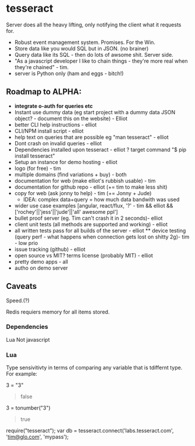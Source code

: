tesseract
=========

Server does all the heavy lifting, only notifying the client what it requests for.

* Robust event management system. Promises. For the Win.
* Store data like you would SQL but in JSON. (no brainer)
* Query data like its SQL - then do lots of awsome shit. Server side.
* "As a javascript developer I like to chain things - they're more real when they're chained" - tim.
* server is Python only (ham and eggs - bitch!)




Roadmap to ALPHA:
-------
* **integrate o-auth for queries etc**
* Instant use dummy data (eg start project with a dummy data JSON object? - document this on the website) - Elliot
* better CLI help instructions - elliot
* CLI/NPM install script - elliot
* help text on queries that are possible eg "man tesseract" - elliot
* Dont crash on invalid queries - elliot
* Dependencies installed upon tesseract - elliot ? target command "$ pip install tesseract"
* Setup an instance for demo hosting - elliot
* logo (for free) - tim
* multiple domains (find variations + buy) - both
* documentation for web (make elliot's rubbish usable) - tim
* documentation for github repo - elliot (+= tim to make less shit)
* copy for web (ask jonny to help) - tim (+= Jonny + Jude)
  * IDEA: complex data+query = how much data bandwith was used
* wider use case examples [angular, react/flux, '?' - tim && elliot && ['rochey'||'jess'||'jude'||'all' awesome ppl'] 
* bullet proof server (eg. Tim can't crash it in 2 seconds)- elliot
* client unit tests (all methods are supported and working) - elliot
* all written tests pass for all builds of the server - elliot
** device testing (query perf - what happens when connection gets lost on shitty 2g)- tim - low prio
* issue tracking (github) - elliot
* open source vs MIT? terms license (probably MIT) - elliot
* pretty demo apps - all
* autho on demo server


Caveats
-------

Speed.(?)

Redis requiers memory for all items stored.

### Dependencies

Lua
Not javascript

### Lua

Type sensivitivty in terms of comparing any variable that is tdiffernt type. For example:

3 = "3"
> false

3 = tonumber("3")
> true

require("tesseract");
var db = tesseract.connect('labs.tesseract.com', 'tim@glo.com', 'mypass');
